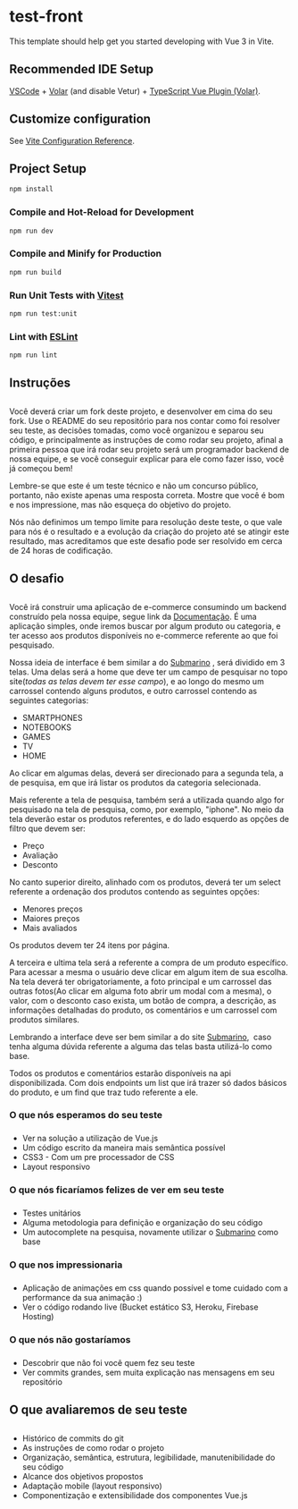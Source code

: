 # test-front

This template should help get you started developing with Vue 3 in Vite.

## Recommended IDE Setup

[VSCode](https://code.visualstudio.com/) + [Volar](https://marketplace.visualstudio.com/items?itemName=Vue.volar) (and disable Vetur) + [TypeScript Vue Plugin (Volar)](https://marketplace.visualstudio.com/items?itemName=Vue.vscode-typescript-vue-plugin).

## Customize configuration

See [Vite Configuration Reference](https://vitejs.dev/config/).

## Project Setup

```sh
npm install
```

### Compile and Hot-Reload for Development

```sh
npm run dev
```

### Compile and Minify for Production

```sh
npm run build
```

### Run Unit Tests with [Vitest](https://vitest.dev/)

```sh
npm run test:unit
```

### Lint with [ESLint](https://eslint.org/)

```sh
npm run lint
```

## Instruções <h2>

Você deverá criar um fork deste projeto, e desenvolver em cima do seu fork. Use o README do seu repositório para nos contar como foi resolver seu teste, as decisões tomadas, como você organizou e separou seu código, e principalmente as instruções de como rodar seu projeto, afinal a primeira pessoa que irá rodar seu projeto será um programador backend de nossa equipe, e se você conseguir explicar para ele como fazer isso, você já começou bem!

Lembre-se que este é um teste técnico e não um concurso público, portanto, não existe apenas uma resposta correta. Mostre que você é bom e nos impressione, mas não esqueça do objetivo do projeto.

Nós não definimos um tempo limite para resolução deste teste, o que vale para nós é o resultado e a evolução da criação do projeto até se atingir este resultado, mas acreditamos que este desafio pode ser resolvido em cerca de 24 horas de codificação.

## O desafio <h2>

Você irá construir uma aplicação de e-commerce consumindo um backend construído pela nossa equipe, segue link da [Documentação](https://documenter.getpostman.com/view/23378264/2s8YRgrueg). É uma aplicação simples, onde iremos buscar por algum produto ou categoria, e ter acesso aos produtos disponíveis no e-commerce referente ao que foi pesquisado.

Nossa ideia de interface é bem similar a do [Submarino](https://www.submarino.com.br/) , será dividido em 3 telas. Uma delas será a home que deve ter um campo de pesquisar no topo site(_todas as telas devem ter esse campo_), e ao longo do mesmo um carrossel contendo alguns produtos, e outro carrossel contendo as seguintes categorias:

- SMARTPHONES
- NOTEBOOKS
- GAMES
- TV
- HOME

Ao clicar em algumas delas, deverá ser direcionado para a segunda tela, a de pesquisa, em que irá listar os produtos da categoria selecionada.

Mais referente a tela de pesquisa, também será a utilizada quando algo for pesquisado na tela de pesquisa, como, por exemplo, "iphone". No meio da tela deverão estar os produtos referentes, e do lado esquerdo as opções de filtro que devem ser:

- Preço
- Avaliação
- Desconto

No canto superior direito, alinhado com os produtos, deverá ter um select referente a ordenação dos produtos contendo as seguintes opções:

- Menores preços
- Maiores preços
- Mais avaliados

Os produtos devem ter 24 itens por página.

A terceira e ultima tela será a referente a compra de um produto específico. Para acessar a mesma o usuário deve clicar em algum item de sua escolha. Na tela deverá ter obrigatoriamente, a foto principal e um carrossel das outras fotos(Ao clicar em alguma foto abrir um modal com a mesma), o valor, com o desconto caso exista, um botão de compra, a descrição, as informações detalhadas do produto, os comentários e um carrossel com produtos similares.

Lembrando a interface deve ser bem similar a do site [Submarino](https://www.submarino.com.br/),  caso tenha alguma dúvida referente a alguma das telas basta utilizá-lo como base.

Todos os produtos e comentários estarão disponíveis na api disponibilizada. Com dois endpoints um list que irá trazer só dados básicos do produto, e um find que traz tudo referente a ele.

### O que nós esperamos do seu teste <h3>

- Ver na solução a utilização de Vue.js
- Um código escrito da maneira mais semântica possível
- CSS3 - Com um pre processador de CSS
- Layout responsivo

### O que nós ficaríamos felizes de ver em seu teste <h3>

- Testes unitários
- Alguma metodologia para definição e organização do seu código
- Um autocomplete na pesquisa, novamente utilizar o [Submarino](https://www.submarino.com.br/) como base

### O que nos impressionaria <h3>

- Aplicação de animações em css quando possível e tome cuidado com a performance da sua animação :)
- Ver o código rodando live (Bucket estático S3, Heroku, Firebase Hosting)

### O que nós não gostaríamos <h3>

- Descobrir que não foi você quem fez seu teste
- Ver commits grandes, sem muita explicação nas mensagens em seu repositório

## O que avaliaremos de seu teste <h2>

- Histórico de commits do git
- As instruções de como rodar o projeto
- Organização, semântica, estrutura, legibilidade, manutenibilidade do seu código
- Alcance dos objetivos propostos
- Adaptação mobile (layout responsivo)
- Componentização e extensibilidade dos componentes Vue.js
